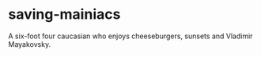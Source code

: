# saving-mainiacs
A six-foot four caucasian who enjoys cheeseburgers, sunsets and Vladimir Mayakovsky.
